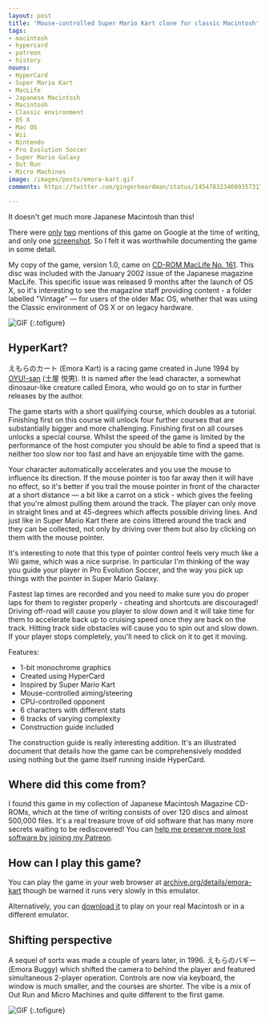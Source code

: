 ```yaml
---
layout: post
title: 'Mouse-controlled Super Mario Kart clone for classic Macintosh'
tags:
- macintosh
- hypercard
- patreon
- history
nouns:
- HyperCard
- Super Mario Kart
- MacLife
- Japanese Macintosh
- Macintosh
- Classic environment
- OS X
- Mac OS
- Wii
- Nintendo
- Pro Evolution Soccer
- Super Mario Galaxy
- Out Run
- Micro Machines
image: /images/posts/emora-kart.gif
comments: https://twitter.com/gingerbeardman/status/1454783234089357317

---
```


It doesn't get much more Japanese Macintosh than this!

There were [only](https://www.vector.co.jp/soft/mac/edu/se067380.html) [two](http://neconocone.cocolog-nifty.com/blog/201/index.html) mentions of this game on Google at the time of writing, and only one [screenshot](http://neconocone.cocolog-nifty.com/.shared/image.html?/photos/uncategorized/2012/09/12/emo01.jpg). So I felt it was worthwhile documenting the game in some detail.

My copy of the game, version 1.0, came on [CD-ROM MacLife No. 161](http://redump.org/disc/74826/). This disc was included with the January 2002 issue of the Japanese magazine MacLife. This specific issue was released 9 months after the launch of OS X, so it's interesting to see the magazine staff providing content - a folder labelled "Vintage" — for users of the older Mac OS, whether that was using the Classic environment of OS X or on legacy hardware.

![GIF](https://cdn.gingerbeardman.com/images/posts/emora-kart.gif#pixel "えもらのカート (Emora Kart)")
{:.tofigure}

## HyperKart?

えもらのカート (Emora Kart) is a racing game created in June 1994 by [OYU!-san](http://www.vector.co.jp/vpack/browse/person/an008815.html) (土屋 悦男). It is named after the lead character, a somewhat dinosaur-like creature called Emora, who would go on to star in further releases by the author.

The game starts with a short qualifying course, which doubles as a tutorial. Finishing first on this course will unlock four further courses that are substantially bigger and more challenging. Finishing first on all courses unlocks a special course. Whilst the speed of the game is limited by the performance of the host computer you should be able to find a speed that is neither too slow nor too fast and have an enjoyable time with the game.

Your character automatically accelerates and you use the mouse to influence its direction. If the mouse pointer is too far away then it will have no effect, so it's better if you trail the mouse pointer in front of the character at a short distance — a bit like a carrot on a stick - which gives the feeling that you're almost pulling them around the track. The player can only move in straight lines and at 45-degrees which affects possible driving lines. And just like in Super Mario Kart there are coins littered around the track and they can be collected, not only by driving over them but also by clicking on them with the mouse pointer.

It's interesting to note that this type of pointer control feels very much like a Wii game, which was a nice surprise. In particular I'm thinking of the way you guide your player in Pro Evolution Soccer, and the way you pick up things with the pointer in Super Mario Galaxy.

Fastest lap times are recorded and you need to make sure you do proper laps for them to register properly - cheating and shortcuts are discouraged! Driving off-road will cause you player to slow down and it will take time for them to accelerate back up to cruising speed once they are back on the track. Hitting track side obstacles will cause you to spin out and slow down. If your player stops completely, you'll need to click on it to get it moving.

Features:

- 1-bit monochrome graphics
- Created using HyperCard
- Inspired by Super Mario Kart
- Mouse-controlled aiming/steering
- CPU-controlled opponent
- 6 characters with different stats
- 6 tracks of varying complexity
- Construction guide included

The construction guide is really interesting addition. It's an illustrated document that details how the game can be comprehensively modded using nothing but the game itself running inside HyperCard.

## Where did this come from?

I found this game in my collection of Japanese Macintosh Magazine CD-ROMs, which at the time of writing consists of over 120 discs and almost 500,000 files. It's a real treasure trove of old software that has many more secrets waiting to be rediscovered! You can [help me preserve more lost software by joining my Patreon](https://www.patreon.com/gingerbeardman).

## How can I play this game?

You can play the game in your web browser at [archive.org/details/emora-kart](https://archive.org/details/emora-kart) though be warned it runs very slowly in this emulator.

Alternatively, you can [download it](https://macintoshgarden.org/games/emora-kart) to play on your real Macintosh or in a different emulator.

## Shifting perspective

A sequel of sorts was made a couple of years later, in 1996. えもらのバギー (Emora Buggy) which shifted the camera to behind the player and featured simultaneous 2-player operation. Controls are now via keyboard, the window is much smaller, and the courses are shorter. The vibe is a mix of Out Run and Micro Machines and quite different to the first game.

![GIF](https://cdn.gingerbeardman.com/images/posts/emora-buggy.gif#pixel "えもらのバギー (Emora Buggy)")
{:.tofigure}
